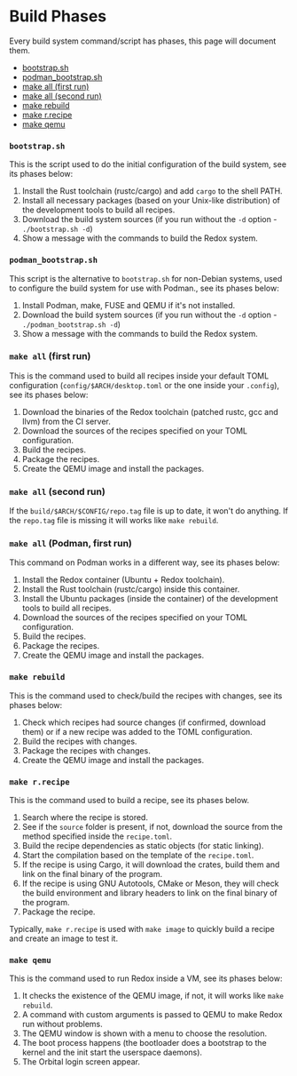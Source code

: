 # Build Phases

Every build system command/script has phases, this page will document them.

- [bootstrap.sh](#bootstrapsh)
- [podman_bootstrap.sh](#podman_boostrapsh)
- [make all (first run)](#make-all-first-run)
- [make all (second run)](#make-all-second-run)
- [make rebuild](#make-rebuild)
- [make r.recipe](#make-rrecipe)
- [make qemu](#make-qemu)

### `bootstrap.sh`

This is the script used to do the initial configuration of the build system, see its phases below:

1. Install the Rust toolchain (rustc/cargo) and add `cargo` to the shell PATH.
2. Install all necessary packages (based on your Unix-like distribution) of the development tools to build all recipes.
3. Download the build system sources (if you run without the `-d` option - `./bootstrap.sh -d`)
4. Show a message with the commands to build the Redox system.

### `podman_bootstrap.sh`

This script is the alternative to `bootstrap.sh` for non-Debian systems, used to configure the build system for use with Podman., see its phases below:

1. Install Podman, make, FUSE and QEMU if it's not installed.
2. Download the build system sources (if you run without the `-d` option - `./podman_bootstrap.sh -d`)
4. Show a message with the commands to build the Redox system.

### `make all` (first run)

This is the command used to build all recipes inside your default TOML configuration (`config/$ARCH/desktop.toml` or the one inside your `.config`), see its phases below:

1. Download the binaries of the Redox toolchain (patched rustc, gcc and llvm) from the CI server.
2. Download the sources of the recipes specified on your TOML configuration.
3. Build the recipes.
4. Package the recipes.
5. Create the QEMU image and install the packages.

### `make all` (second run)

If the `build/$ARCH/$CONFIG/repo.tag` file is up to date, it won't do anything. If the `repo.tag` file is missing it will works like `make rebuild`.

### `make all` (Podman, first run)

This command on Podman works in a different way, see its phases below:

1. Install the Redox container (Ubuntu + Redox toolchain).
2. Install the Rust toolchain (rustc/cargo) inside this container.
3. Install the Ubuntu packages (inside the container) of the development tools to build all recipes.
4. Download the sources of the recipes specified on your TOML configuration.
5. Build the recipes.
6. Package the recipes.
7. Create the QEMU image and install the packages.

### `make rebuild`

This is the command used to check/build the recipes with changes, see its phases below:

1. Check which recipes had source changes (if confirmed, download them) or if a new recipe was added to the TOML configuration.
2. Build the recipes with changes.
3. Package the recipes with changes.
4. Create the QEMU image and install the packages.

### `make r.recipe`

This is the command used to build a recipe, see its phases below.

1. Search where the recipe is stored.
2. See if the `source` folder is present, if not, download the source from the method specified inside the `recipe.toml`.
3. Build the recipe dependencies as static objects (for static linking).
4. Start the compilation based on the template of the `recipe.toml`.
5. If the recipe is using Cargo, it will download the crates, build them and link on the final binary of the program.
6. If the recipe is using GNU Autotools, CMake or Meson, they will check the build environment and library headers to link on the final binary of the program.
7. Package the recipe.

Typically, `make r.recipe` is used with `make image` to quickly build a recipe and create an image to test it.

### `make qemu`

This is the command used to run Redox inside a VM, see its phases below:

1. It checks the existence of the QEMU image, if not, it will works like `make rebuild`.
2. A command with custom arguments is passed to QEMU to make Redox run without problems.
3. The QEMU window is shown with a menu to choose the resolution.
4. The boot process happens (the bootloader does a bootstrap to the kernel and the init start the userspace daemons).
5. The Orbital login screen appear.
